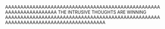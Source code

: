 AAAAAAAAAAAAAAAAAAAAAAAAAAAAAAAAAAAAAAAAAAAAAAAAAAAAAAAAAAAAAAAAAAAA
THE INTRUSIVE THOUGHTS ARE WINNING
AAAAAAAAAAAAAAAAAAAAAAAAAAAAAAAAAAAAAAAAAAAAAAAAAAAAAAAAAAAAAAAAAAAAAAAAAAAAAAAAAAAA
